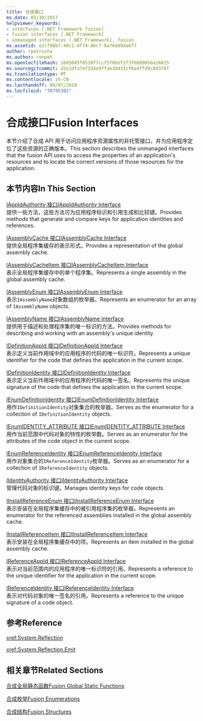 ```yaml
---
title: 合成接口
ms.date: 03/30/2017
helpviewer_keywords:
- interfaces [.NET Framework fusion]
- fusion interfaces [.NET Framework]
- unmanaged interfaces [.NET Framework], fusion
ms.assetid: e2cf98b7-40c1-4f74-86c7-8a76dd9da677
author: rpetrusha
ms.author: ronpet
ms.openlocfilehash: 1605605f8510f7ccf5f0bbf2f3f6b09050a16025
ms.sourcegitcommit: d2e1dfa7ef2d4e9ffae3d431cf6a4ffd9c8d378f
ms.translationtype: MT
ms.contentlocale: zh-CN
ms.lasthandoff: 09/07/2019
ms.locfileid: "70795302"
---
```

# <a name="fusion-interfaces"></a><span data-ttu-id="c0664-102">合成接口</span><span class="sxs-lookup"><span data-stu-id="c0664-102">Fusion Interfaces</span></span>
<span data-ttu-id="c0664-103">本节介绍了合成 API 用于访问应用程序资源属性的非托管接口，并为应用程序定位了这些资源的正确版本。</span><span class="sxs-lookup"><span data-stu-id="c0664-103">This section describes the unmanaged interfaces that the fusion API uses to access the properties of an application's resources and to locate the correct versions of those resources for the application.</span></span>  
  
## <a name="in-this-section"></a><span data-ttu-id="c0664-104">本节内容</span><span class="sxs-lookup"><span data-stu-id="c0664-104">In This Section</span></span>  
 [<span data-ttu-id="c0664-105">IAppIdAuthority 接口</span><span class="sxs-lookup"><span data-stu-id="c0664-105">IAppIdAuthority Interface</span></span>](iappidauthority-interface.md)  
 <span data-ttu-id="c0664-106">提供一些方法，这些方法可为应用程序标识和引用生成和比较键。</span><span class="sxs-lookup"><span data-stu-id="c0664-106">Provides methods that generate and compare keys for application identities and references.</span></span>  
  
 [<span data-ttu-id="c0664-107">IAssemblyCache 接口</span><span class="sxs-lookup"><span data-stu-id="c0664-107">IAssemblyCache Interface</span></span>](iassemblycache-interface.md)  
 <span data-ttu-id="c0664-108">提供全局程序集缓存的表示形式。</span><span class="sxs-lookup"><span data-stu-id="c0664-108">Provides a representation of the global assembly cache.</span></span>  
  
 [<span data-ttu-id="c0664-109">IAssemblyCacheItem 接口</span><span class="sxs-lookup"><span data-stu-id="c0664-109">IAssemblyCacheItem Interface</span></span>](iassemblycacheitem-interface.md)  
 <span data-ttu-id="c0664-110">表示全局程序集缓存中的单个程序集。</span><span class="sxs-lookup"><span data-stu-id="c0664-110">Represents a single assembly in the global assembly cache.</span></span>  
  
 [<span data-ttu-id="c0664-111">IAssemblyEnum 接口</span><span class="sxs-lookup"><span data-stu-id="c0664-111">IAssemblyEnum Interface</span></span>](iassemblyenum-interface.md)  
 <span data-ttu-id="c0664-112">表示`IAssemblyName`对象数组的枚举器。</span><span class="sxs-lookup"><span data-stu-id="c0664-112">Represents an enumerator for an array of `IAssemblyName` objects.</span></span>  
  
 [<span data-ttu-id="c0664-113">IAssemblyName 接口</span><span class="sxs-lookup"><span data-stu-id="c0664-113">IAssemblyName Interface</span></span>](iassemblyname-interface.md)  
 <span data-ttu-id="c0664-114">提供用于描述和处理程序集的唯一标识的方法。</span><span class="sxs-lookup"><span data-stu-id="c0664-114">Provides methods for describing and working with an assembly's unique identity.</span></span>  
  
 [<span data-ttu-id="c0664-115">IDefinitionAppId 接口</span><span class="sxs-lookup"><span data-stu-id="c0664-115">IDefinitionAppId Interface</span></span>](idefinitionappid-interface.md)  
 <span data-ttu-id="c0664-116">表示定义当前作用域中的应用程序的代码的唯一标识符。</span><span class="sxs-lookup"><span data-stu-id="c0664-116">Represents a unique identifier for the code that defines the application in the current scope.</span></span>  
  
 [<span data-ttu-id="c0664-117">IDefinitionIdentity 接口</span><span class="sxs-lookup"><span data-stu-id="c0664-117">IDefinitionIdentity Interface</span></span>](idefinitionidentity-interface.md)  
 <span data-ttu-id="c0664-118">表示定义当前作用域中的应用程序的代码的唯一签名。</span><span class="sxs-lookup"><span data-stu-id="c0664-118">Represents the unique signature of the code that defines the application in the current scope.</span></span>  
  
 [<span data-ttu-id="c0664-119">IEnumDefinitionIdentity 接口</span><span class="sxs-lookup"><span data-stu-id="c0664-119">IEnumDefinitionIdentity Interface</span></span>](ienumdefinitionidentity-interface.md)  
 <span data-ttu-id="c0664-120">用作`IDefinitionIdentity`对象集合的枚举器。</span><span class="sxs-lookup"><span data-stu-id="c0664-120">Serves as the enumerator for a collection of `IDefinitionIdentity` objects.</span></span>  
  
 [<span data-ttu-id="c0664-121">IEnumIDENTITY_ATTRIBUTE 接口</span><span class="sxs-lookup"><span data-stu-id="c0664-121">IEnumIDENTITY_ATTRIBUTE Interface</span></span>](ienumidentity-attribute-interface.md)  
 <span data-ttu-id="c0664-122">用作当前范围中代码对象的特性的枚举数。</span><span class="sxs-lookup"><span data-stu-id="c0664-122">Serves as an enumerator for the attributes of the code object in the current scope.</span></span>  
  
 [<span data-ttu-id="c0664-123">IEnumReferenceIdentity 接口</span><span class="sxs-lookup"><span data-stu-id="c0664-123">IEnumReferenceIdentity Interface</span></span>](ienumreferenceidentity-interface.md)  
 <span data-ttu-id="c0664-124">用作对象集合的`IReferenceIdentity`枚举器。</span><span class="sxs-lookup"><span data-stu-id="c0664-124">Serves as an enumerator for a collection of `IReferenceIdentity` objects.</span></span>  
  
 [<span data-ttu-id="c0664-125">IIdentityAuthority 接口</span><span class="sxs-lookup"><span data-stu-id="c0664-125">IIdentityAuthority Interface</span></span>](iidentityauthority-interface.md)  
 <span data-ttu-id="c0664-126">管理代码对象的标识键。</span><span class="sxs-lookup"><span data-stu-id="c0664-126">Manages identity keys for code objects.</span></span>  
  
 [<span data-ttu-id="c0664-127">IInstallReferenceEnum 接口</span><span class="sxs-lookup"><span data-stu-id="c0664-127">IInstallReferenceEnum Interface</span></span>](iinstallreferenceenum-interface.md)  
 <span data-ttu-id="c0664-128">表示安装在全局程序集缓存中的被引用程序集的枚举器。</span><span class="sxs-lookup"><span data-stu-id="c0664-128">Represents an enumerator for the referenced assemblies installed in the global assembly cache.</span></span>  
  
 [<span data-ttu-id="c0664-129">IInstallReferenceItem 接口</span><span class="sxs-lookup"><span data-stu-id="c0664-129">IInstallReferenceItem Interface</span></span>](iinstallreferenceitem-interface.md)  
 <span data-ttu-id="c0664-130">表示安装在全局程序集缓存中的项。</span><span class="sxs-lookup"><span data-stu-id="c0664-130">Represents an item installed in the global assembly cache.</span></span>  
  
 [<span data-ttu-id="c0664-131">IReferenceAppId 接口</span><span class="sxs-lookup"><span data-stu-id="c0664-131">IReferenceAppId Interface</span></span>](ireferenceappid-interface.md)  
 <span data-ttu-id="c0664-132">表示对当前范围内的应用程序的唯一标识符的引用。</span><span class="sxs-lookup"><span data-stu-id="c0664-132">Represents a reference to the unique identifier for the application in the current scope.</span></span>  
  
 [<span data-ttu-id="c0664-133">IReferenceIdentity 接口</span><span class="sxs-lookup"><span data-stu-id="c0664-133">IReferenceIdentity Interface</span></span>](ireferenceidentity-interface.md)  
 <span data-ttu-id="c0664-134">表示对代码对象的唯一签名的引用。</span><span class="sxs-lookup"><span data-stu-id="c0664-134">Represents a reference to the unique signature of a code object.</span></span>  
  
## <a name="reference"></a><span data-ttu-id="c0664-135">参考</span><span class="sxs-lookup"><span data-stu-id="c0664-135">Reference</span></span>  
 <xref:System.Reflection>  
  
 <xref:System.Reflection.Emit>  
  
## <a name="related-sections"></a><span data-ttu-id="c0664-136">相关章节</span><span class="sxs-lookup"><span data-stu-id="c0664-136">Related Sections</span></span>  
 [<span data-ttu-id="c0664-137">合成全局静态函数</span><span class="sxs-lookup"><span data-stu-id="c0664-137">Fusion Global Static Functions</span></span>](fusion-global-static-functions.md)  
  
 [<span data-ttu-id="c0664-138">合成枚举</span><span class="sxs-lookup"><span data-stu-id="c0664-138">Fusion Enumerations</span></span>](fusion-enumerations.md)  
  
 [<span data-ttu-id="c0664-139">合成结构</span><span class="sxs-lookup"><span data-stu-id="c0664-139">Fusion Structures</span></span>](fusion-structures.md)
